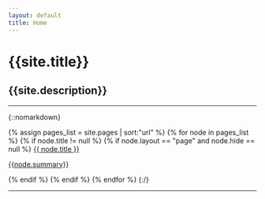 ```yaml
---
layout: default
title: Home
---
```


# <span style="color:dark">{{site.title}}</span>
## <span style="color:dark">{{site.description}}</span>
---

{::nomarkdown}

{% assign pages_list = site.pages | sort:"url" %}
    {% for node in pages_list %}
      {% if node.title != null %}
        {% if node.layout == "page"  and node.hide == null %}
          <a class="sidebar-nav-item{% if page.url == node.url %} active{% endif %}" href="{{site.url}}{{ node.url }}">{{ node.title }}
          <p class="note">{{node.summary}}</p></a>
        {% endif %}
      {% endif %}
    {% endfor %}
{:/}

--- 